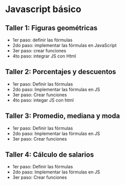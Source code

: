 # Javascript básico

## Taller 1: Figuras geométricas

- 1er paso: definir las fórmulas
- 2do paso: implementar las fórmulas en JavaScript
- 3er paso: crear funciones
- 4to paso: integrar JS con Html

## Taller 2: Porcentajes y descuentos

- 1er paso: Definir las fórmulas
- 2do paso: Implementar las fórmulas en JS
- 3er paso: Crear funciones
- 4to paso: integar JS con html

## Taller 3: Promedio, mediana y moda
- 1er paso: Definir las fórmulas
- 2do paso: Implementar las fórmulas en JS
- 3er paso: Crear funciones

## Taller 4: Cálculo de salarios
- 1er paso: Definir las fórmulas
- 2do paso: Implementar las fórmulas en JS
- 3er paso: Crear funciones

